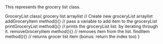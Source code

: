 This represents the grocery list class.

GroceryList class{
    grocery list arraylist // Create new groceryList arraylist
    addGroceryItem method(){} // pass a variable to add item to the groceryList
    printGroceryList method(){} // prints the groceryList list. by iterating through it.
    removeGroceryItem method(){} // removes item from the list.
    findItem method(){} // returns grocer list item (bonus: return the index too)
}